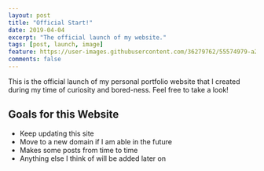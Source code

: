 ```yaml
---
layout: post
title: "Official Start!"
date: 2019-04-04
excerpt: "The official launch of my website."
tags: [post, launch, image]
feature: https://user-images.githubusercontent.com/36279762/55574979-a269d600-56c2-11e9-8925-3f6e5cbeaba0.jpg
comments: false
---
```


This is the official launch of my personal portfolio website that I created during my time of curiosity and bored-ness. Feel free to take a look!

## Goals for this Website

 * Keep updating this site
 * Move to a new domain if I am able in the future
 * Makes some posts from time to time
 * Anything else I think of will be added later on
